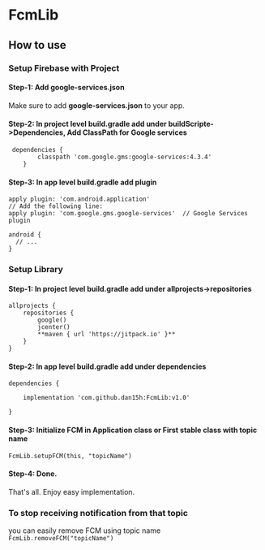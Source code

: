 # FcmLib


## How to use

### Setup Firebase with Project


#### Step-1: Add google-services.json
Make sure to add **google-services.json** to your app.

#### Step-2: In project level build.gradle add under buildScripte->Dependencies, Add ClassPath for Google services
```
 dependencies {
        classpath 'com.google.gms:google-services:4.3.4'
    }
```

#### Step-3: In app level build.gradle add plugin
```
apply plugin: 'com.android.application'
// Add the following line:
apply plugin: 'com.google.gms.google-services'  // Google Services plugin

android {
  // ...
}
```

### Setup Library

#### Step-1: In project level build.gradle add under allprojects->repositories
```
allprojects {
    repositories {
        google()
        jcenter()
        **maven { url 'https://jitpack.io' }**
    }
}
```



#### Step-2: In app level build.gradle add under dependencies
```
dependencies {
    
    implementation 'com.github.dan15h:FcmLib:v1.0'
    
}
```


#### Step-3: Initialize FCM in Application class or First stable class with topic name
`FcmLib.setupFCM(this, "topicName")`



#### Step-4: Done.
That's all. Enjoy easy implementation.


### To stop receiving notification from that topic
you can easily remove FCM using topic name
`FcmLib.removeFCM("topicName")`

